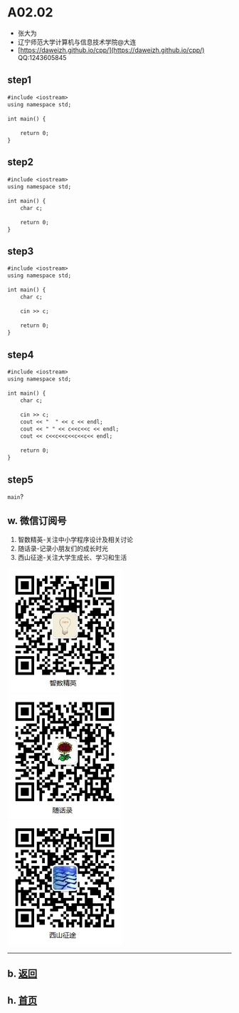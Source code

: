 # A02.02 

- 张大为
- 辽宁师范大学计算机与信息技术学院@大连
- [https://daweizh.github.io/cpp/](https://daweizh.github.io/cpp/)  QQ:1243605845

## step1

~~~
#include <iostream>
using namespace std;

int main() {
    
    return 0;
}
~~~

## step2

~~~
#include <iostream>
using namespace std;

int main() {
    char c;
    
    return 0;
}
~~~

## step3

~~~
#include <iostream>
using namespace std;

int main() {
    char c;

    cin >> c;

    return 0;
}
~~~

## step4

~~~
#include <iostream>
using namespace std;

int main() {
    char c;

    cin >> c;
    cout << "  " << c << endl;
    cout << " " << c<<c<<c << endl;
    cout << c<<c<<c<<c<<c<< endl;
    
    return 0;
}
~~~

## step5

`main`?


## w. 微信订阅号

1. 智数精英-关注中小学程序设计及相关讨论
2. 随话录-记录小朋友们的成长时光
2. 西山征途-关注大学生成长、学习和生活

![欢迎关注“智数精英”订阅号](../../assets/me/img/idea8.jpg)
![欢迎关注“随话录”订阅号](../../assets/me/img/shl8.jpg)
![欢迎关注“西山征途”订阅号](../../assets/me/img/xszt8.jpg)

----------

## b. [返回](../)
    
## h. [首页](../../)

 